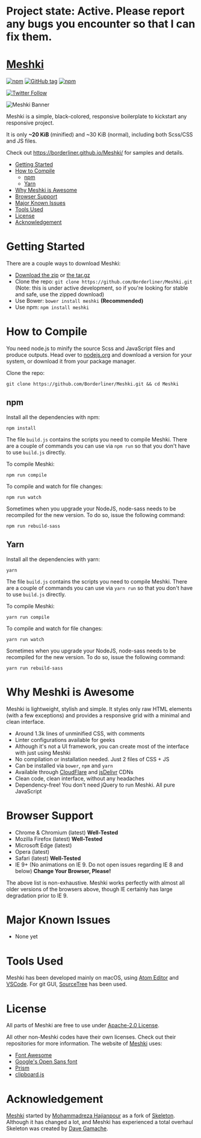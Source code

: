 # Project state: Active. Please report any bugs you encounter so that I can fix them.

# [Meshki](https://borderliner.github.io/Meshki/)
[![npm](https://img.shields.io/npm/dm/meshki.svg?maxAge=2592000?style=flat-square)](https://www.npmjs.com/package/meshki)
[![GitHub tag](https://img.shields.io/github/tag/borderliner/meshki.svg?maxAge=2592000?style=flat-square)](https://github.com/Borderliner/Meshki/releases)
[![npm](https://img.shields.io/npm/l/meshki.svg?maxAge=2592000?style=flat-square)](https://github.com/Borderliner/Meshki/blob/master/LICENSE)

[![Twitter Follow](https://img.shields.io/twitter/follow/meshki_ui.svg?style=social&label=Follow&maxAge=2592000?style=flat-square)](https://twitter.com/Meshki_UI)

![Meshki Banner](https://borderliner.github.io/Meshki/meta-image.png)

Meshki is a simple, black-colored, responsive boilerplate to kickstart any responsive project.

It is only <b>~20 KiB</b> (minified) and ~30 KiB (normal), including both Scss/CSS and JS files.

Check out <https://borderliner.github.io/Meshki/> for samples and details.

- [Getting Started](#getting-started)
- [How to Compile](#how-to-compile)
    - [npm](#npm)
    - [Yarn](#yarn)
- [Why Meshki is Awesome](#why-meshki-is-awesome)
- [Browser Support](#browser-support)
- [Major Known Issues](#major-known-issues)
- [Tools Used](#tools-used)
- [License](#license)
- [Acknowledgement](#acknowledgement)

# Getting Started

There are a couple ways to download Meshki:
- [Download the zip](https://github.com/Borderliner/Meshki/archive/v2.0.1.zip) or [the tar.gz](https://github.com/Borderliner/Meshki/archive/v2.0.1.tar.gz)
- Clone the repo: `git clone https://github.com/Borderliner/Meshki.git` (Note: this is under active development, so if you're looking for stable and safe, use the zipped download)
- Use Bower: `bower install meshki` **(Recommended)**
- Use npm: `npm install meshki`

# How to Compile
You need node.js to minify the source Scss and JavaScript files and produce outputs. Head over to [nodejs.org](https://nodejs.org/en/) and download a version for your system, or download it from your package manager. 

Clone the repo:

`git clone https://github.com/Borderliner/Meshki.git && cd Meshki`

## npm

Install all the dependencies with npm:

`npm install`

The file `build.js` contains the scripts you need to compile Meshki. There are a couple of commands you can use via `npm run` so that you don't have to use `build.js` directly.

To compile Meshki:

`npm run compile`

To compile and watch for file changes:

`npm run watch`

Sometimes when you upgrade your NodeJS, node-sass needs to be recompiled for the new version. To do so, issue the following command:

`npm run rebuild-sass`

## Yarn

Install all the dependencies with yarn:

`yarn`

The file `build.js` contains the scripts you need to compile Meshki. There are a couple of commands you can use via `yarn run` so that you don't have to use `build.js` directly.

To compile Meshki:

`yarn run compile`

To compile and watch for file changes:

`yarn run watch`

Sometimes when you upgrade your NodeJS, node-sass needs to be recompiled for the new version. To do so, issue the following command:

`yarn run rebuild-sass`

# Why Meshki is Awesome

Meshki is lightweight, stylish and simple. It styles only raw HTML elements (with a few exceptions) and provides a responsive grid with a minimal and clean interface.
- Around 1.3k lines of unminified CSS, with comments
- Linter configurations available for geeks
- Although it's not a UI framework, you can create most of the interface with just using Meshki
- No compilation or installation needed. Just 2 files of CSS + JS
- Can be installed via `bower`, `npm` and `yarn`
- Available through [CloudFlare](https://cdnjs.com/libraries/meshki) and [jsDelivr](https://www.jsdelivr.com/projects/meshki) CDNs
- Clean code, clean interface, without any headaches
- Dependency-free! You don't need jQuery to run Meshki. All pure JavaScript

# Browser Support

- Chrome & Chromium (latest) **Well-Tested**
- Mozilla Firefox (latest) **Well-Tested**
- Microsoft Edge (latest)
- Opera (latest)
- Safari (latest) **Well-Tested**
- IE 9+ (No animations on IE 9. Do not open issues regarding IE 8 and below) **Change Your Browser, Please!**

The above list is non-exhaustive. Meshki works perfectly with almost all older versions of the browsers above, though IE certainly has large degradation prior to IE 9.

# Major Known Issues
- None yet

# Tools Used

Meshki has been developed mainly on macOS, using [Atom Editor](https://atom.io/) and [VSCode](https://code.visualstudio.com). For git GUI, [SourceTree](https://www.sourcetreeapp.com) has been used.

# License

All parts of Meshki are free to use under [Apache-2.0 License](https://github.com/Borderliner/Meshki/blob/master/LICENSE).

All other non-Meshki codes have their own licenses. Check out their repositories for more information.
The website of [Meshki](https://borderliner.github.io/Meshki/) uses:

- [Font Awesome](http://fontawesome.io/)
- [Google's Open Sans font](https://fonts.google.com/specimen/Open+Sans)
- [Prism](http://prismjs.com)
- [clipboard.js](https://clipboardjs.com)

# Acknowledgement

[Meshki](https://borderliner.github.io/Meshki/) started by [Mohammadreza Hajianpour](mailto:hajianpour.mr@gmail.com) as a fork of [Skeleton](https://github.com/dhg/Skeleton). Although it has changed a lot, and Meshki has experienced a total overhaul
Skeleton was created by [Dave Gamache](https://twitter.com/dhg).
